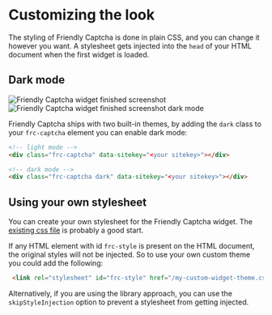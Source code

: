 # Customizing the look

The styling of Friendly Captcha is done in plain CSS, and you can change it however you want. A stylesheet gets injected into the `head` of your HTML document when the first widget is loaded.

## Dark mode

![Friendly Captcha widget finished screenshot](https://i.imgur.com/HlMY7QM.png) ![Friendly Captcha widget finished screenshot dark mode](https://i.imgur.com/UgqOJaB.png)

Friendly Captcha ships with two built-in themes, by adding the `dark` class to your `frc-captcha` element you can enable dark mode:

```html
<!-- light mode -->
<div class="frc-captcha" data-sitekey="<your sitekey>"></div>

<!-- dark mode -->
<div class="frc-captcha dark" data-sitekey="<your sitekey>"></div>
```


## Using your own stylesheet
You can create your own stylesheet for the Friendly Captcha widget. The [existing css file](https://github.com/FriendlyCaptcha/friendly-challenge/blob/master/src/styles.css) is probably a good start.

If any HTML element with id `frc-style` is present on the HTML document, the original styles will not be injected. So to use your own custom theme you could add the following:

```html
 <link rel="stylesheet" id="frc-style" href="/my-custom-widget-theme.css">
```

Alternatively, if you are using the library approach, you can use the `skipStyleInjection` option to prevent a stylesheet from getting injected.